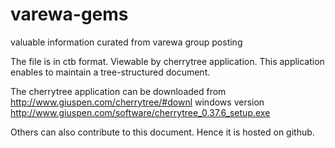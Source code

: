 # varewa-gems
valuable information curated from varewa group posting

The file is in ctb format. Viewable by cherrytree application.
This application enables to maintain a tree-structured document.

The cherrytree application can be downloaded from 
http://www.giuspen.com/cherrytree/#downl
  windows version
http://www.giuspen.com/software/cherrytree_0.37.6_setup.exe

Others can also contribute to this document. Hence it is hosted on github.
